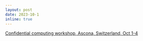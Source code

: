 ```yaml
---
layout: post
date: 2023-10-1
inline: true
---
```


[Confidential computing workshop, Ascona, Switzerland, Oct 1-4](https://pages.cs-gitlab.unine.ch/csf-2023/)

